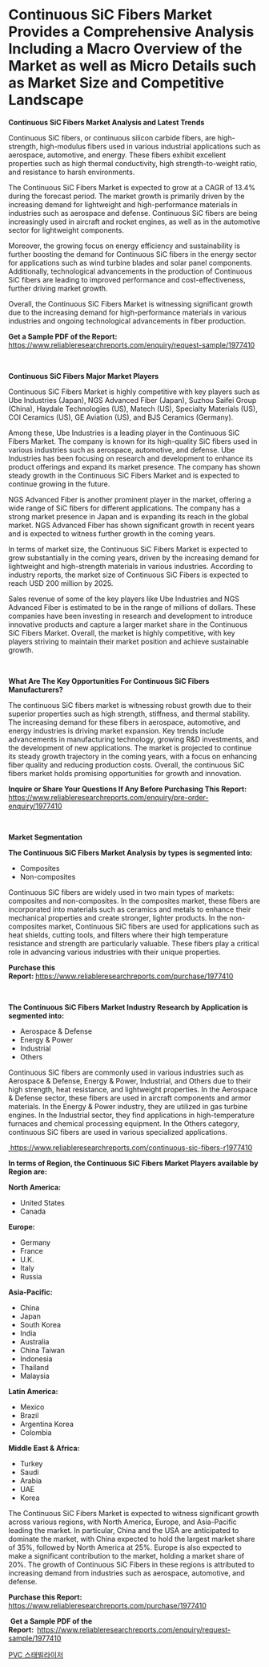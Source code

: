 <p><h1>Continuous SiC Fibers Market Provides a Comprehensive Analysis Including a Macro Overview of the Market as well as Micro Details such as Market Size and Competitive Landscape</h1></p><p><strong>Continuous SiC Fibers Market Analysis and Latest Trends</strong></p>
<p><p>Continuous SiC fibers, or continuous silicon carbide fibers, are high-strength, high-modulus fibers used in various industrial applications such as aerospace, automotive, and energy. These fibers exhibit excellent properties such as high thermal conductivity, high strength-to-weight ratio, and resistance to harsh environments.</p><p>The Continuous SiC Fibers Market is expected to grow at a CAGR of 13.4% during the forecast period. The market growth is primarily driven by the increasing demand for lightweight and high-performance materials in industries such as aerospace and defense. Continuous SiC fibers are being increasingly used in aircraft and rocket engines, as well as in the automotive sector for lightweight components.</p><p>Moreover, the growing focus on energy efficiency and sustainability is further boosting the demand for Continuous SiC fibers in the energy sector for applications such as wind turbine blades and solar panel components. Additionally, technological advancements in the production of Continuous SiC fibers are leading to improved performance and cost-effectiveness, further driving market growth.</p><p>Overall, the Continuous SiC Fibers Market is witnessing significant growth due to the increasing demand for high-performance materials in various industries and ongoing technological advancements in fiber production.</p></p>
<p><strong>Get a Sample PDF of the Report:&nbsp;</strong> <a href="https://www.reliableresearchreports.com/enquiry/request-sample/1977410">https://www.reliableresearchreports.com/enquiry/request-sample/1977410</a></p>
<p>&nbsp;</p>
<p><strong>Continuous SiC Fibers Major Market Players</strong></p>
<p><p>Continuous SiC Fibers Market is highly competitive with key players such as Ube Industries (Japan), NGS Advanced Fiber (Japan), Suzhou Saifei Group (China), Haydale Technologies (US), Matech (US), Specialty Materials (US), COI Ceramics (US), GE Aviation (US), and BJS Ceramics (Germany).</p><p>Among these, Ube Industries is a leading player in the Continuous SiC Fibers Market. The company is known for its high-quality SiC fibers used in various industries such as aerospace, automotive, and defense. Ube Industries has been focusing on research and development to enhance its product offerings and expand its market presence. The company has shown steady growth in the Continuous SiC Fibers Market and is expected to continue growing in the future.</p><p>NGS Advanced Fiber is another prominent player in the market, offering a wide range of SiC fibers for different applications. The company has a strong market presence in Japan and is expanding its reach in the global market. NGS Advanced Fiber has shown significant growth in recent years and is expected to witness further growth in the coming years.</p><p>In terms of market size, the Continuous SiC Fibers Market is expected to grow substantially in the coming years, driven by the increasing demand for lightweight and high-strength materials in various industries. According to industry reports, the market size of Continuous SiC Fibers is expected to reach USD 200 million by 2025.</p><p>Sales revenue of some of the key players like Ube Industries and NGS Advanced Fiber is estimated to be in the range of millions of dollars. These companies have been investing in research and development to introduce innovative products and capture a larger market share in the Continuous SiC Fibers Market. Overall, the market is highly competitive, with key players striving to maintain their market position and achieve sustainable growth.</p></p>
<p>&nbsp;</p>
<p><strong>What Are The Key Opportunities For Continuous SiC Fibers Manufacturers?</strong></p>
<p><p>The continuous SiC fibers market is witnessing robust growth due to their superior properties such as high strength, stiffness, and thermal stability. The increasing demand for these fibers in aerospace, automotive, and energy industries is driving market expansion. Key trends include advancements in manufacturing technology, growing R&D investments, and the development of new applications. The market is projected to continue its steady growth trajectory in the coming years, with a focus on enhancing fiber quality and reducing production costs. Overall, the continuous SiC fibers market holds promising opportunities for growth and innovation.</p></p>
<p><strong>Inquire or Share Your Questions If Any Before Purchasing This Report:</strong> <a href="https://www.reliableresearchreports.com/enquiry/pre-order-enquiry/1977410">https://www.reliableresearchreports.com/enquiry/pre-order-enquiry/1977410</a></p>
<p>&nbsp;</p>
<p><strong>Market Segmentation</strong></p>
<p><strong>The Continuous SiC Fibers Market Analysis by types is segmented into:</strong></p>
<p><ul><li>Composites</li><li>Non-composites</li></ul></p>
<p><p>Continuous SiC fibers are widely used in two main types of markets: composites and non-composites. In the composites market, these fibers are incorporated into materials such as ceramics and metals to enhance their mechanical properties and create stronger, lighter products. In the non-composites market, Continuous SiC fibers are used for applications such as heat shields, cutting tools, and filters where their high temperature resistance and strength are particularly valuable. These fibers play a critical role in advancing various industries with their unique properties.</p></p>
<p><strong>Purchase this Report:&nbsp;</strong><a href="https://www.reliableresearchreports.com/purchase/1977410">https://www.reliableresearchreports.com/purchase/1977410</a></p>
<p>&nbsp;</p>
<p><strong>The Continuous SiC Fibers Market Industry Research by Application is segmented into:</strong></p>
<p><ul><li>Aerospace & Defense</li><li>Energy & Power</li><li>Industrial</li><li>Others</li></ul></p>
<p><p>Continuous SiC fibers are commonly used in various industries such as Aerospace & Defense, Energy & Power, Industrial, and Others due to their high strength, heat resistance, and lightweight properties. In the Aerospace & Defense sector, these fibers are used in aircraft components and armor materials. In the Energy & Power industry, they are utilized in gas turbine engines. In the Industrial sector, they find applications in high-temperature furnaces and chemical processing equipment. In the Others category, continuous SiC fibers are used in various specialized applications.</p></p>
<p><a href="https://www.reliableresearchreports.com/continuous-sic-fibers-r1977410">&nbsp;https://www.reliableresearchreports.com/continuous-sic-fibers-r1977410</a></p>
<p><strong>In terms of Region, the Continuous SiC Fibers Market Players available by Region are:</strong></p>
<p>
    <p> <strong> North America: </strong>
        <ul>
            <li>United States</li>
            <li>Canada</li>
        </ul>
        </p> 
    <p> <strong> Europe: </strong>
        <ul>
            <li>Germany</li>
            <li>France</li>
            <li>U.K.</li>
            <li>Italy</li>
            <li>Russia</li>
        </ul>
        </p> 
    <p> <strong> Asia-Pacific: </strong>
        <ul>
            <li>China</li>
            <li>Japan</li>
            <li>South Korea</li>
            <li>India</li>
            <li>Australia</li>
            <li>China Taiwan</li>
            <li>Indonesia</li>
            <li>Thailand</li>
            <li>Malaysia</li>
        </ul>
        </p> 
    <p> <strong> Latin America: </strong>
        <ul>
            <li>Mexico</li>
            <li>Brazil</li>
            <li>Argentina Korea</li>
            <li>Colombia</li>
        </ul>
        </p> 
    <p> <strong> Middle East & Africa: </strong>
        <ul>
            <li>Turkey</li>
            <li>Saudi</li>
            <li>Arabia</li>
            <li>UAE</li>
            <li>Korea</li>
        </ul>
    </p>
    </p>
<p><p>The Continuous SiC Fibers Market is expected to witness significant growth across various regions, with North America, Europe, and Asia-Pacific leading the market. In particular, China and the USA are anticipated to dominate the market, with China expected to hold the largest market share of 35%, followed by North America at 25%. Europe is also expected to make a significant contribution to the market, holding a market share of 20%. The growth of Continuous SiC Fibers in these regions is attributed to increasing demand from industries such as aerospace, automotive, and defense.</p></p>
<p><strong>Purchase this Report: </strong><a href="https://www.reliableresearchreports.com/purchase/1977410">https://www.reliableresearchreports.com/purchase/1977410</a></p>
<p>&nbsp;<strong>Get a Sample PDF of the Report:&nbsp;&nbsp;</strong><a href="https://www.reliableresearchreports.com/enquiry/request-sample/1977410">https://www.reliableresearchreports.com/enquiry/request-sample/1977410</a></p>
<p><strong></strong></p>
<p><p><a href="https://medium.com/@sophieinleeds/pvc-%EC%95%88%EC%A0%95%EC%A0%9C-%EC%8B%9C%EC%9E%A5-%EC%A0%90%EC%9C%A0%EC%9C%A8-%ED%81%AC%EA%B8%B0-%EB%8F%99%ED%96%A5-%EC%82%B0%EC%97%85-%EB%B6%84%EC%84%9D-%EB%B3%B4%EA%B3%A0%EC%84%9C-%EC%9D%91%EC%9A%A9-%ED%94%84%EB%A1%9C%EA%B7%B8%EB%9E%A8-%ED%8C%8C%EC%9D%B4%ED%94%84-%EB%B0%8F-%ED%94%BC%ED%8C%85-%EC%9C%88%EB%8F%84%EC%9A%B0-%ED%94%84%EB%A1%9C%ED%8C%8C%EC%9D%BC-%EB%A6%AC%EC%A7%80%EB%93%9C-%EB%B0%8F-%EB%B0%98%EB%A6%AC%EC%A7%80%EB%93%9C-%ED%95%84%EB%A6%84-%EC%A0%84%EC%84%A0-%EB%B0%8F-%EC%BC%80%EC%9D%B4%EB%B8%94-%EC%BD%94%ED%8C%85-%EB%B0%8F-%EB%B0%94%EB%8B%A5%EC%9E%AC-18271bddb080">PVC 스태빌라이저</a></p></p>